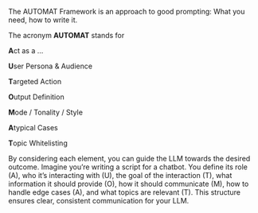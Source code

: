 The AUTOMAT Framework is an approach to good prompting: What you need, how to write it.

The acronym **AUTOMAT** stands for

**A**ct as a …

**U**ser Persona & Audience

**T**argeted Action

**O**utput Definition

**M**ode / Tonality / Style

**A**typical Cases

**T**opic Whitelisting

By considering each element, you can guide the LLM towards the desired outcome. Imagine you’re writing a script for a chatbot. You define its role (A), who it’s interacting with (U), the goal of the interaction (T), what information it should provide (O), how it should communicate (M), how to handle edge cases (A), and what topics are relevant (T). This structure ensures clear, consistent communication for your LLM.